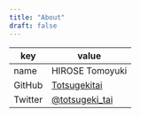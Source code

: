 ```yaml
---
title: "About"
draft: false
---
```


| key         | value           |
| ----------- | --------------- |
| name        | HIROSE Tomoyuki |
| GitHub      | [Totsugekitai](https://github.com/Totsugekitai) |
| Twitter     | [@totsugeki_tai](https://twitter.com/totsugeki_tai) |

